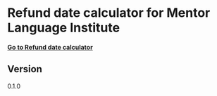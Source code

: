 # Refund date calculator for Mentor Language Institute

<b>[Go to Refund date calculator](http://refund.catchasoft.com)</b>

## Version  
0.1.0